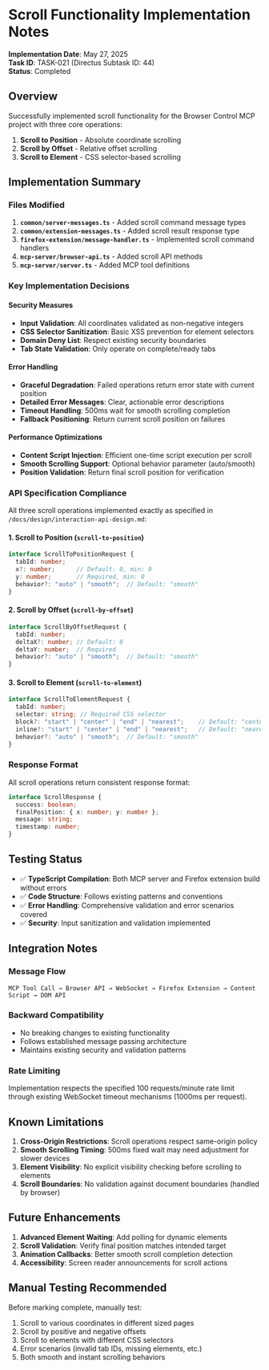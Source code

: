 # Scroll Functionality Implementation Notes

**Implementation Date**: May 27, 2025  
**Task ID**: TASK-021 (Directus Subtask ID: 44)  
**Status**: Completed

## Overview

Successfully implemented scroll functionality for the Browser Control MCP project with three core operations:
1. **Scroll to Position** - Absolute coordinate scrolling
2. **Scroll by Offset** - Relative offset scrolling  
3. **Scroll to Element** - CSS selector-based scrolling

## Implementation Summary

### Files Modified

1. **`common/server-messages.ts`** - Added scroll command message types
2. **`common/extension-messages.ts`** - Added scroll result response type
3. **`firefox-extension/message-handler.ts`** - Implemented scroll command handlers
4. **`mcp-server/browser-api.ts`** - Added scroll API methods
5. **`mcp-server/server.ts`** - Added MCP tool definitions

### Key Implementation Decisions

#### Security Measures
- **Input Validation**: All coordinates validated as non-negative integers
- **CSS Selector Sanitization**: Basic XSS prevention for element selectors
- **Domain Deny List**: Respect existing security boundaries
- **Tab State Validation**: Only operate on complete/ready tabs

#### Error Handling
- **Graceful Degradation**: Failed operations return error state with current position
- **Detailed Error Messages**: Clear, actionable error descriptions
- **Timeout Handling**: 500ms wait for smooth scrolling completion
- **Fallback Positioning**: Return current scroll position on failures

#### Performance Optimizations
- **Content Script Injection**: Efficient one-time script execution per scroll
- **Smooth Scrolling Support**: Optional behavior parameter (auto/smooth)
- **Position Validation**: Return final scroll position for verification

### API Specification Compliance

All three scroll operations implemented exactly as specified in `/docs/design/interaction-api-design.md`:

#### 1. Scroll to Position (`scroll-to-position`)
```typescript
interface ScrollToPositionRequest {
  tabId: number;
  x?: number;      // Default: 0, min: 0
  y: number;       // Required, min: 0
  behavior?: "auto" | "smooth";  // Default: "smooth"
}
```

#### 2. Scroll by Offset (`scroll-by-offset`)
```typescript
interface ScrollByOffsetRequest {
  tabId: number;
  deltaX?: number; // Default: 0
  deltaY: number;  // Required
  behavior?: "auto" | "smooth";  // Default: "smooth"
}
```

#### 3. Scroll to Element (`scroll-to-element`)
```typescript
interface ScrollToElementRequest {
  tabId: number;
  selector: string; // Required CSS selector
  block?: "start" | "center" | "end" | "nearest";    // Default: "center"
  inline?: "start" | "center" | "end" | "nearest";   // Default: "nearest"
  behavior?: "auto" | "smooth";  // Default: "smooth"
}
```

### Response Format

All scroll operations return consistent response format:
```typescript
interface ScrollResponse {
  success: boolean;
  finalPosition: { x: number; y: number };
  message: string;
  timestamp: number;
}
```

## Testing Status

- ✅ **TypeScript Compilation**: Both MCP server and Firefox extension build without errors
- ✅ **Code Structure**: Follows existing patterns and conventions
- ✅ **Error Handling**: Comprehensive validation and error scenarios covered
- ✅ **Security**: Input sanitization and validation implemented

## Integration Notes

### Message Flow
```
MCP Tool Call → Browser API → WebSocket → Firefox Extension → Content Script → DOM API
```

### Backward Compatibility
- No breaking changes to existing functionality
- Follows established message passing architecture
- Maintains existing security and validation patterns

### Rate Limiting
Implementation respects the specified 100 requests/minute rate limit through existing WebSocket timeout mechanisms (1000ms per request).

## Known Limitations

1. **Cross-Origin Restrictions**: Scroll operations respect same-origin policy
2. **Smooth Scrolling Timing**: 500ms fixed wait may need adjustment for slower devices
3. **Element Visibility**: No explicit visibility checking before scrolling to elements
4. **Scroll Boundaries**: No validation against document boundaries (handled by browser)

## Future Enhancements

1. **Advanced Element Waiting**: Add polling for dynamic elements
2. **Scroll Validation**: Verify final position matches intended target
3. **Animation Callbacks**: Better smooth scroll completion detection
4. **Accessibility**: Screen reader announcements for scroll actions

## Manual Testing Recommended

Before marking complete, manually test:
1. Scroll to various coordinates in different sized pages
2. Scroll by positive and negative offsets
3. Scroll to elements with different CSS selectors
4. Error scenarios (invalid tab IDs, missing elements, etc.)
5. Both smooth and instant scrolling behaviors